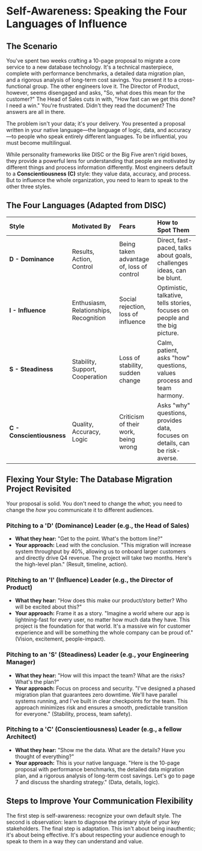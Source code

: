 # Self-Awareness: Speaking the Four Languages of Influence

## The Scenario

You've spent two weeks crafting a 10-page proposal to migrate a core service to a new database technology. It's a technical masterpiece, complete with performance benchmarks, a detailed data migration plan, and a rigorous analysis of long-term cost savings. You present it to a cross-functional group. The other engineers love it. The Director of Product, however, seems disengaged and asks, "So, what does this mean for the customer?" The Head of Sales cuts in with, "How fast can we get this done? I need a win." You're frustrated. Didn't they read the document? The answers are all in there.

The problem isn't your data; it's your delivery. You presented a proposal written in your native language—the language of logic, data, and accuracy—to people who speak entirely different languages. To be influential, you must become multilingual. 

While personality frameworks like DISC or the Big Five aren't rigid boxes, they provide a powerful lens for understanding that people are motivated by different things and process information differently. Most engineers default to a **Conscientiousness (C)** style: they value data, accuracy, and process. But to influence the whole organization, you need to learn to speak to the other three styles. 

## The Four Languages (Adapted from DISC)

| Style | Motivated By | Fears | How to Spot Them |
| :---- | :---- | :---- | :---- |
| **D - Dominance** | Results, Action, Control | Being taken advantage of, loss of control | Direct, fast-paced, talks about goals, challenges ideas, can be blunt. |
| **I - Influence** | Enthusiasm, Relationships, Recognition | Social rejection, loss of influence | Optimistic, talkative, tells stories, focuses on people and the big picture. |
| **S - Steadiness** | Stability, Support, Cooperation | Loss of stability, sudden change | Calm, patient, asks "how" questions, values process and team harmony. |
| **C - Conscientiousness** | Quality, Accuracy, Logic | Criticism of their work, being wrong | Asks "why" questions, provides data, focuses on details, can be risk-averse. |

## Flexing Your Style: The Database Migration Project Revisited

Your proposal is solid. You don't need to change the *what*; you need to change the *how* you communicate it to different audiences.

### Pitching to a 'D' (Dominance) Leader (e.g., the Head of Sales)

* **What they hear:** "Get to the point. What's the bottom line?"  
* **Your approach:** Lead with the conclusion. "This migration will increase system throughput by 40%, allowing us to onboard larger customers and directly drive Q4 revenue. The project will take two months. Here's the high-level plan." (Result, timeline, action).  

### Pitching to an 'I' (Influence) Leader (e.g., the Director of Product)

* **What they hear:** "How does this make our product/story better? Who will be excited about this?"  
* **Your approach:** Frame it as a story. "Imagine a world where our app is lightning-fast for every user, no matter how much data they have. This project is the foundation for that world. It's a massive win for customer experience and will be something the whole company can be proud of." (Vision, excitement, people-impact).  

### Pitching to an 'S' (Steadiness) Leader (e.g., your Engineering Manager)

* **What they hear:** "How will this impact the team? What are the risks? What's the plan?"  
* **Your approach:** Focus on process and security. "I've designed a phased migration plan that guarantees zero downtime. We'll have parallel systems running, and I've built in clear checkpoints for the team. This approach minimizes risk and ensures a smooth, predictable transition for everyone." (Stability, process, team safety).  

### Pitching to a 'C' (Conscientiousness) Leader (e.g., a fellow Architect)

* **What they hear:** "Show me the data. What are the details? Have you thought of everything?"  
* **Your approach:** This is your native language. "Here is the 10-page proposal with performance benchmarks, the detailed data migration plan, and a rigorous analysis of long-term cost savings. Let's go to page 7 and discuss the sharding strategy." (Data, details, logic).

## Steps to Improve Your Communication Flexibility

The first step is self-awareness: recognize your own default style. The second is observation: learn to diagnose the primary style of your key stakeholders. The final step is adaptation. This isn't about being inauthentic; it's about being effective. It's about respecting your audience enough to speak to them in a way they can understand and value.
